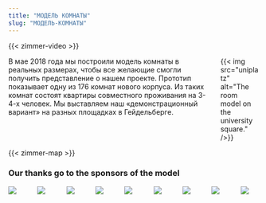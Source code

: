 ```yaml
---
title: "МОДЕЛЬ КОМНАТЫ"
slug: "МОДЕЛЬ-КОМНАТЫ"
---
```


{{< zimmer-video >}}

<div class="columns">
    <div class="column">
    В мае 2018 года мы построили модель комнаты в реальных размерах, чтобы все желающие смогли получить представление о нашем проекте. Прототип показывает одну из 176 комнат нового корпуса. Из таких комнат состоят квартиры совместного проживания на 3-4-х человек. Мы выставляем наш «демонстрационный вариант» на разных площадках в Гейдельберге.
    </div>
    <div class="column">
    {{< img src="uniplatz" alt="The room model on the university square." />}}
    </div>
</div>

{{< zimmer-map >}}

<h3>Our thanks go to the sponsors of the model</h3>
<div class="columns is-multiline">
    <div class="column is-3 is-offset-1"><a href="http://dgj.eu"><img src="/zimmermodell/sponsors/dgj.svg" /></a></div>
    <div class="column is-3 is-offset-1"><a href="https://iba.heidelberg.de/"><img src="/zimmermodell/sponsors/iba.svg" /></a></div>
    <div class="column is-3 is-offset-1"><a href="https://www.stura.uni-heidelberg.de/"><img src="/zimmermodell/sponsors/stura.svg" /></a></div>
    <div class="column is-3 is-offset-1"><a href="https://sponsort.de/home"><img src="/zimmermodell/sponsors/sponsort.svg" /></a></div>
    <div class="column is-3 is-offset-1"><a href="https://www.interpane.com/"><img src="/zimmermodell/sponsors/interpane.svg" /></a></div>
    <div class="column is-3 is-offset-1"><a href="https://www.schueco.com/web2/com"><img src="/zimmermodell/sponsors/schueco.svg" /></a></div>
    <div class="column is-3 is-offset-1"><a href="https://www.nora.com/global/en"><img src="/zimmermodell/sponsors/nora.svg" /></a></div>
    <div class="column is-3 is-offset-1"><a href="https://www.stamisol.com/"><img src="/zimmermodell/sponsors/stamisol.svg" /></a></div>
    <div class="column is-3 is-offset-1"><a href="https://www.pabst-metallbau.de/"><img src="/zimmermodell/sponsors/pabst.svg" /></a></div>
</div>
